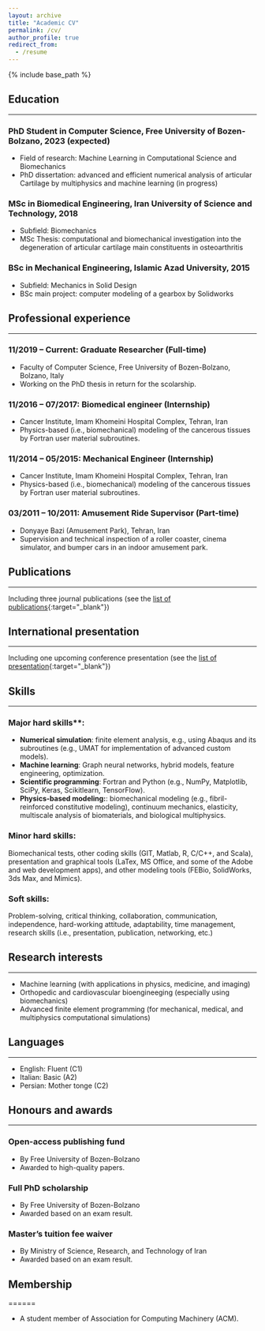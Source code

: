 ```yaml
---
layout: archive
title: "Academic CV"
permalink: /cv/
author_profile: true
redirect_from:
  - /resume
---
```


{% include base_path %}

## Education
----------
### PhD Student in Computer Science, Free University of Bozen-Bolzano, 2023 (expected)
* Field of research: Machine Learning in Computational Science and Biomechanics
* PhD dissertation: advanced and efficient numerical analysis of articular Cartilage by multiphysics and machine learning (in progress)

### MSc in Biomedical Engineering, Iran University of Science and Technology, 2018
* Subfield: Biomechanics
* MSc Thesis: computational and biomechanical investigation into the degeneration of articular cartilage main constituents in osteoarthritis

### BSc in Mechanical Engineering, Islamic Azad University, 2015
* Subfield: Mechanics in Solid Design
* BSc main project: computer modeling of a gearbox by Solidworks

## Professional experience
----------
### 11/2019 – Current: Graduate Researcher (Full-time)
* Faculty of Computer Science, Free University of Bozen-Bolzano, Bolzano, Italy
* Working on the PhD thesis in return for the scolarship.

### 11/2016 – 07/2017: Biomedical engineer (Internship)
* Cancer Institute, Imam Khomeini Hospital Complex, Tehran, Iran
* Physics-based (i.e., biomechanical) modeling of the cancerous tissues by Fortran user material subroutines.

### 11/2014 – 05/2015: Mechanical Engineer (Internship)
* Cancer Institute, Imam Khomeini Hospital Complex, Tehran, Iran
* Physics-based (i.e., biomechanical) modeling of the cancerous tissues by Fortran user material subroutines.

### 03/2011 – 10/2011: Amusement Ride Supervisor (Part-time)
* Donyaye Bazi (Amusement Park), Tehran, Iran
* Supervision and technical inspection of a roller coaster, cinema simulator, and bumper cars in an indoor amusement park.

## Publications
----------
  Including three journal publications (see the [list of publications](https://shayansss.github.io/publications/){:target="_blank"})
  
## International presentation
----------
  Including one upcoming conference presentation (see the [list of presentation](https://shayansss.github.io/presentations/){:target="_blank"})

## Skills
----------
### Major hard skills**:
* **Numerical simulation**: finite element analysis, e.g., using Abaqus and its subroutines (e.g., UMAT for implementation of advanced custom models).
* **Machine learning**: Graph neural networks, hybrid models, feature engineering, optimization.
* **Scientific programming**: Fortran and Python (e.g., NumPy, Matplotlib, SciPy, Keras, Scikitlearn, TensorFlow).
* **Physics-based modeling:**: biomechanical modeling (e.g., fibril-reinforced constitutive modeling), continuum mechanics, elasticity, multiscale analysis of biomaterials, and biological multiphysics.

### **Minor hard skills**:
Biomechanical tests, other coding skills (GIT, Matlab, R, C/C++, and Scala), presentation and graphical tools (LaTex, MS Office, and some of the Adobe and web development apps), and other modeling tools (FEBio, SolidWorks, 3ds Max, and Mimics).

### **Soft skills**:
Problem-solving, critical thinking, collaboration, communication, independence, hard-working attitude, adaptability, time management, research skills (i.e., presentation, publication, networking, etc.)

## Research interests
----------
* Machine learning (with applications in physics, medicine, and imaging)
* Orthopedic and cardiovascular bioengineeging (especially using biomechanics)
* Advanced finite element programming (for mechanical, medical, and multiphysics computational simulations)
  
## Languages
----------
* English: Fluent (C1)
* Italian: Basic (A2)
* Persian: Mother tonge (C2)

## Honours and awards
----------
### Open-access publishing fund
* By Free University of Bozen-Bolzano
* Awarded to high-quality papers.
### Full PhD scholarship
* By Free University of Bozen-Bolzano
* Awarded based on an exam result.
### Master’s tuition fee waiver
* By Ministry of Science, Research, and Technology of Iran
* Awarded based on an exam result.
  
## Membership
======
* A student member of Association for Computing Machinery (ACM).
